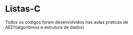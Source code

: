 # Listas-C

Todos os códigos foram desenvolvidos nas aulas praticas de AED1(algoritimos e estrutura de dados)
